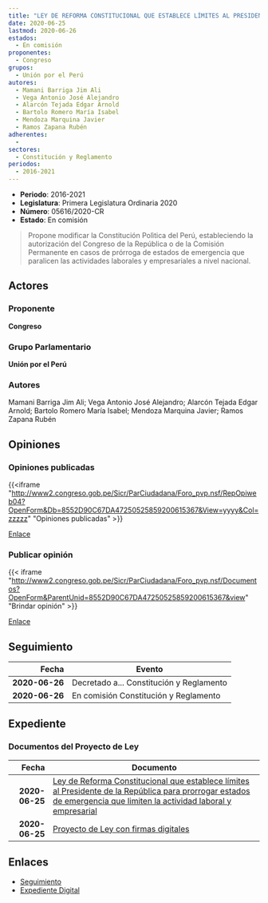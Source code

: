 ```yaml
---
title: "LEY DE REFORMA CONSTITUCIONAL QUE ESTABLECE LÍMITES AL PRESIDENTE DE LA REPÚBLICA PARA PRORROGAR ESTADOS DE EMERGENCIA QUE LIMITEN LA ACTIVIDAD LABORAL Y EMPRESARIAL"
date: 2020-06-25
lastmod: 2020-06-26
estados: 
  - En comisión
proponentes: 
  - Congreso
grupos: 
  - Unión por el Perú
autores: 
  - Mamani Barriga Jim Ali
  - Vega Antonio José Alejandro
  - Alarcón Tejada Edgar Arnold
  - Bartolo Romero María Isabel
  - Mendoza Marquina Javier
  - Ramos Zapana Rubén
adherentes: 
  - 
sectores: 
  - Constitución y Reglamento
periodos: 
  - 2016-2021
---
```


- **Periodo**: 2016-2021
- **Legislatura**: Primera Legislatura Ordinaria 2020
- **Número**: 05616/2020-CR
- **Estado**: En comisión

> Propone modificar la Constitución Polìtica del Perú, estableciendo la autorización del Congreso de la República o de la Comisión Permanente en casos de prórroga de estados de emergencia que paralicen las actividades laborales y empresariales a nivel nacional.


## Actores

### Proponente

**Congreso**

### Grupo Parlamentario

**Unión por el Perú**

### Autores

Mamani Barriga Jim Ali; Vega Antonio José Alejandro; Alarcón Tejada Edgar Arnold; Bartolo Romero María Isabel; Mendoza Marquina Javier; Ramos Zapana Rubén


## Opiniones

### Opiniones publicadas

{{<iframe "http://www2.congreso.gob.pe/Sicr/ParCiudadana/Foro_pvp.nsf/RepOpiweb04?OpenForm&Db=8552D90C67DA47250525859200615367&View=yyyy&Col=zzzzz" "Opiniones publicadas" >}}

[Enlace](http://www2.congreso.gob.pe/Sicr/ParCiudadana/Foro_pvp.nsf/RepOpiweb04?OpenForm&Db=8552D90C67DA47250525859200615367&View=yyyy&Col=zzzzz)
### Publicar opinión

{{< iframe "http://www2.congreso.gob.pe/Sicr/ParCiudadana/Foro_pvp.nsf/Documentos?OpenForm&ParentUnid=8552D90C67DA47250525859200615367&view" "Brindar opinión" >}}

[Enlace](http://www2.congreso.gob.pe/Sicr/ParCiudadana/Foro_pvp.nsf/Documentos?OpenForm&ParentUnid=8552D90C67DA47250525859200615367&view)

## Seguimiento

| Fecha | Evento |
|------:|--------|
| **2020-06-26** | Decretado a... Constitución y Reglamento|
| **2020-06-26** | En comisión Constitución y Reglamento|


## Expediente


### Documentos del Proyecto de Ley

| Fecha | Documento |
|------:|--------|
| **2020-06-25** | [Ley de Reforma Constitucional que establece límites al Presidente de la República para prorrogar estados de emergencia que limiten la actividad laboral y empresarial](http://www.leyes.congreso.gob.pe/Documentos/2016_2021/Proyectos_de_Ley_y_de_Resoluciones_Legislativas/PL05616-20200625.pdf) |
| **2020-06-25** | [Proyecto de Ley con firmas digitales](http://www.leyes.congreso.gob.pe/Documentos/2016_2021/Proyectos_de_Ley_y_de_Resoluciones_Legislativas/Proyectos_Firmas_digitales/PL05616.pdf) |

## Enlaces 

- [Seguimiento](http://www2.congreso.gob.pe/Sicr/TraDocEstProc/CLProLey2016.nsf/f7fff46988ca05b1052578e100829cc7/da6169ee55cc4f830525859200830618?OpenDocument)
- [Expediente Digital](http://www2.congreso.gob.pe/Sicr/TraDocEstProc/CLProLey2016.nsf/f7fff46988ca05b1052578e100829cc7/da6169ee55cc4f830525859200830618?OpenDocument&Click=05257FB7005EB655.eb71d0cf91d8294e05256cdf006b5706/$Body/0.1C6C)

